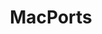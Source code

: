 ---
title: MacPorts
slug: macports
summary: GNU 在 Mac OS X 系统上的移植版
help_available: false
is_new: false
categories:
- packages
---